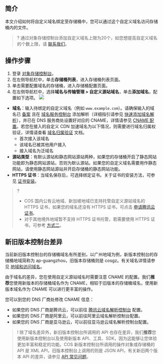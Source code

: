 ## 简介

本文介绍如何将自定义域名绑定至存储桶中，您可以通过这个自定义域名访问存储桶内的文件。

>? 通过对象存储控制台添加自定义域名上限为20个，如您想提高自定义域名的个数上限，请 [联系我们](https://cloud.tencent.com/document/product/436/37708)。

## 操作步骤

1. 登录 [对象存储控制台](https://console.cloud.tencent.com/cos5)。 
2. 在左侧导航栏中，单击**存储桶列表**，进入存储桶列表页面。
3. 单击需要配置域名的存储桶，进入存储桶配置页面。
4. 在左侧导航栏中，选择**域名与传输管理 > 自定义源站域名**，单击**添加域名**，配置如下选项。
    ![](https://qcloudimg.tencent-cloud.cn/raw/b4adae8bfba22bf8d14bc282b628128d.png)
  - **域名**：输入待绑定的自定义域名（例如 `www.example.com`）。请确保输入的域名已 [备案](https://cloud.tencent.com/product/ba) 且在 [域名服务控制台](https://console.cloud.tencent.com/cns/domains) 添加解析（详细指引请参见 [快速添加域名解析](https://cloud.tencent.com/document/product/302/3446)），并已在 DNS 服务商处设置好对应的 CNAME，详情请参见 [CNAME 配置](https://cloud.tencent.com/document/product/228/3121)。若您在接入的自定义 CDN 加速域名为以下情况，则需要进行域名归属权验证，详情请查看 [域名归属验证](https://cloud.tencent.com/document/product/228/61702) 文档。
     - 首次接入该域名
     - 该域名已被其他用户接入
     - 接入域名为泛域名
  - **源站类型**：有默认源站和静态网站源站两种，如果您的存储桶开启了静态网站功能即为静态网站源站，否则为默认源站。如果您的自定义域名需要用作静态网站，请使用静态网站源站并开启存储桶的静态网站功能。
  - **HTTPS 证书**：当域名保存后，可选择绑定证书。关于证书的安装方法，可参见 [证书安装](https://cloud.tencent.com/document/product/400/54497)。
  >?
  >- COS 国内公有云地域、新加坡地域已支持托管自定义源站域名的 HTTPS 证书，如果您的域名还没有 HTTPS 证书，可点击 [申请腾讯云证书](https://console.cloud.tencent.com/ssl)。
  >- 对于其他境外地域暂不支持 HTTPS 证书托管，若需要使用 HTTPS 证书，可参考 [方式二](https://cloud.tencent.com/document/product/436/11142#2)。
 
## 新旧版本控制台差异	

当前新旧版本控制台的存储桶域名有所差别，以广州地域为例，新版本控制台的存储桶地域简称为 ap-guangzhou，旧版本存储桶则是 cosgz。有关域名详情请参见 [地域和访问域名](https://cloud.tencent.com/document/product/436/6224)。	

 由于域名的差异，您在使用自定义源站域名时需要注意 CNAME 的配置。我们**推荐**您使用新版本的存储桶域名作为 CNAME，相较于旧版本的存储桶域名，使用新版本域名作为 CNAME 可以进行更丰富的操作。	

 您可以到您的 DNS 厂商处修改 CNAME 信息：	

- 如果您的 DNS 厂商是腾讯云，可以前往 [腾讯云域名解析控制台](https://console.cloud.tencent.com/domain) 配置。	
- 如果您的 DNS 厂商是阿里云，可以前往阿里云域名解析控制台配置。	
- 如果您的 DNS 厂商是亚马逊云，可以前往亚马逊云域名解析控制台配置。	

>! 除了域名差异外，新旧版本控制台所调用的 API 也存在差异，我们**推荐**您使用新版本控制台以及使用新版本 API、工具、SDK，因为这能够让您体验更加丰富和稳定的功能。COS 新版本控制台所调用的操作对象或存储桶的 API 是 XML API，旧版本控制台上调用的则是 JSON API，有关新旧两个版本 API 的差异，请参见 [API 常见问题](https://cloud.tencent.com/document/product/436/30746)。


